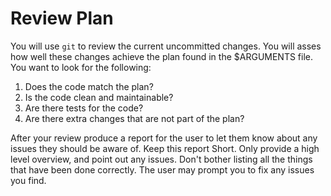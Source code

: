 # Review Plan

You will use `git` to review the current uncommitted changes. You will asses how
well these changes achieve the plan found in the $ARGUMENTS file. You want to
look for the following:

1. Does the code match the plan?
2. Is the code clean and maintainable?
3. Are there tests for the code?
4. Are there extra changes that are not part of the plan?

After your review produce a report for the user to let them know about any
issues they should be aware of. Keep this report Short. Only provide a high
level overview, and point out any issues. Don't bother listing all the things
that have been done correctly. The user may prompt you to fix any issues you
find.
